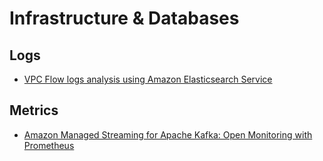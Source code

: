 # Infrastructure & Databases

## Logs

- [VPC Flow logs analysis using Amazon Elasticsearch Service][vpcf-ws]

## Metrics

- [Amazon Managed Streaming for Apache Kafka: Open Monitoring with Prometheus][msk-prom]

[vpcf-ws]: https://amazon-es-vpc-flowlogs.workshop.aws/en/
[msk-prom]: https://docs.aws.amazon.com/msk/latest/developerguide/open-monitoring.html
